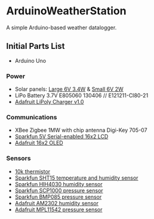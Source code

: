 # ArduinoWeatherStation
A simple Arduino-based weather datalogger.

## Initial Parts List
- Arduino Uno

### Power
- Solar panels: [Large 6V 3.4W](http://www.adafruit.com/products/500) & [Small 6V 2W](http://www.adafruit.com/products/200)
- LiPo Battery 3.7V E805060 130406 // E121211-CI80-21
- [Adafruit LiPoly Charger v1.0](http://www.adafruit.com/products/390)

### Communications
- XBee Zigbee 1MW with chip antenna Digi-Key 705-07
- [Sparkfun 5V Serial-enabled 16x2 LCD](https://www.sparkfun.com/products/9393)
- [Adafruit 16x2 OLED](http://www.adafruit.com/products/823)

### Sensors
- [10k thermistor](http://www.adafruit.com/products/372)
- [Sparkfun SHT15 temperature and humidity sensor](https://www.sparkfun.com/products/8257)
- [Sparkfun HIH4030 humidity sensor](https://www.sparkfun.com/products/9569)
- [Sparkfun SCP1000 pressure sensor](https://www.sparkfun.com/products/retired/8161)
- [Sparkfun BMP085 pressure sensor](https://www.sparkfun.com/products/retired/9694)
- [Adafruit AM2302 humidity sensor](http://www.adafruit.com/products/393)
- [Adafruit MPL11542 pressure sensor](http://www.adafruit.com/products/992)





